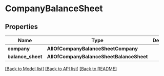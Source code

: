 # CompanyBalanceSheet

## Properties
Name | Type | Description | Notes
------------ | ------------- | ------------- | -------------
**company** | **AllOfCompanyBalanceSheetCompany** |  | [optional] 
**balance_sheet** | **AllOfCompanyBalanceSheetBalanceSheet** |  | [optional] 

[[Back to Model list]](../README.md#documentation-for-models) [[Back to API list]](../README.md#documentation-for-api-endpoints) [[Back to README]](../README.md)

